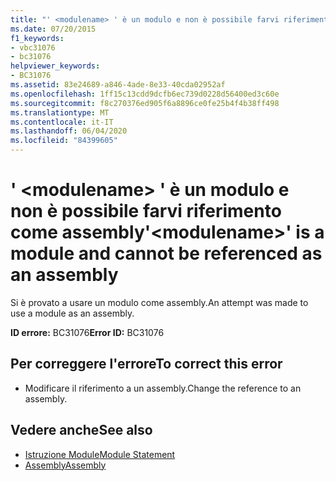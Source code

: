 ```yaml
---
title: "' <modulename> ' è un modulo e non è possibile farvi riferimento come assembly"
ms.date: 07/20/2015
f1_keywords:
- vbc31076
- bc31076
helpviewer_keywords:
- BC31076
ms.assetid: 83e24689-a846-4ade-8e33-40cda02952af
ms.openlocfilehash: 1ff15c13cdd9dcfb6ec739d0228d56400ed3c60e
ms.sourcegitcommit: f8c270376ed905f6a8896ce0fe25b4f4b38ff498
ms.translationtype: MT
ms.contentlocale: it-IT
ms.lasthandoff: 06/04/2020
ms.locfileid: "84399605"
---
```

# <a name="modulename-is-a-module-and-cannot-be-referenced-as-an-assembly"></a><span data-ttu-id="bc390-102">' \<modulename> ' è un modulo e non è possibile farvi riferimento come assembly</span><span class="sxs-lookup"><span data-stu-id="bc390-102">'\<modulename>' is a module and cannot be referenced as an assembly</span></span>
<span data-ttu-id="bc390-103">Si è provato a usare un modulo come assembly.</span><span class="sxs-lookup"><span data-stu-id="bc390-103">An attempt was made to use a module as an assembly.</span></span>  
  
 <span data-ttu-id="bc390-104">**ID errore:** BC31076</span><span class="sxs-lookup"><span data-stu-id="bc390-104">**Error ID:** BC31076</span></span>  
  
## <a name="to-correct-this-error"></a><span data-ttu-id="bc390-105">Per correggere l'errore</span><span class="sxs-lookup"><span data-stu-id="bc390-105">To correct this error</span></span>  
  
- <span data-ttu-id="bc390-106">Modificare il riferimento a un assembly.</span><span class="sxs-lookup"><span data-stu-id="bc390-106">Change the reference to an assembly.</span></span>  
  
## <a name="see-also"></a><span data-ttu-id="bc390-107">Vedere anche</span><span class="sxs-lookup"><span data-stu-id="bc390-107">See also</span></span>

- [<span data-ttu-id="bc390-108">Istruzione Module</span><span class="sxs-lookup"><span data-stu-id="bc390-108">Module Statement</span></span>](../language-reference/statements/module-statement.md)
- [<span data-ttu-id="bc390-109">Assembly</span><span class="sxs-lookup"><span data-stu-id="bc390-109">Assembly</span></span>](../language-reference/modifiers/assembly.md)
